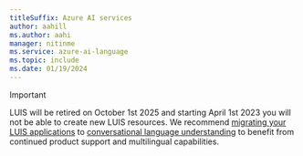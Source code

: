 ```yaml
---
titleSuffix: Azure AI services
author: aahill
ms.author: aahi
manager: nitinme
ms.service: azure-ai-language
ms.topic: include
ms.date: 01/19/2024
---
```


> [!IMPORTANT]
> LUIS will be retired on October 1st 2025 and starting April 1st 2023 you will not be able to create new LUIS resources. We recommend [migrating your LUIS applications](../../language-service/conversational-language-understanding/how-to/migrate-from-luis.md) to [conversational language understanding](../../language-service/conversational-language-understanding/overview.md) to benefit from continued product support and multilingual capabilities.

